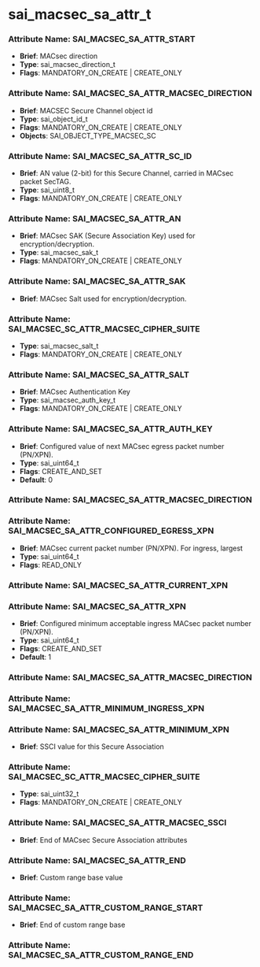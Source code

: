 # **sai_macsec_sa_attr_t**
### Attribute Name: **SAI_MACSEC_SA_ATTR_START**
- **Brief**: MACsec direction
- **Type**: sai_macsec_direction_t
- **Flags**: MANDATORY_ON_CREATE | CREATE_ONLY

### Attribute Name: **SAI_MACSEC_SA_ATTR_MACSEC_DIRECTION**
- **Brief**: MACSEC Secure Channel object id
- **Type**: sai_object_id_t
- **Flags**: MANDATORY_ON_CREATE | CREATE_ONLY
- **Objects**: SAI_OBJECT_TYPE_MACSEC_SC

### Attribute Name: **SAI_MACSEC_SA_ATTR_SC_ID**
- **Brief**: AN value (2-bit) for this Secure Channel, carried in MACsec packet SecTAG.
- **Type**: sai_uint8_t
- **Flags**: MANDATORY_ON_CREATE | CREATE_ONLY

### Attribute Name: **SAI_MACSEC_SA_ATTR_AN**
- **Brief**: MACsec SAK (Secure Association Key) used for encryption/decryption.
- **Type**: sai_macsec_sak_t
- **Flags**: MANDATORY_ON_CREATE | CREATE_ONLY

### Attribute Name: **SAI_MACSEC_SA_ATTR_SAK**
- **Brief**: MACsec Salt used for encryption/decryption.

### Attribute Name: **SAI_MACSEC_SC_ATTR_MACSEC_CIPHER_SUITE**
- **Type**: sai_macsec_salt_t
- **Flags**: MANDATORY_ON_CREATE | CREATE_ONLY

### Attribute Name: **SAI_MACSEC_SA_ATTR_SALT**
- **Brief**: MACsec Authentication Key
- **Type**: sai_macsec_auth_key_t
- **Flags**: MANDATORY_ON_CREATE | CREATE_ONLY

### Attribute Name: **SAI_MACSEC_SA_ATTR_AUTH_KEY**
- **Brief**: Configured value of next MACsec egress packet number (PN/XPN).
- **Type**: sai_uint64_t
- **Flags**: CREATE_AND_SET
- **Default**: 0

### Attribute Name: **SAI_MACSEC_SA_ATTR_MACSEC_DIRECTION**

### Attribute Name: **SAI_MACSEC_SA_ATTR_CONFIGURED_EGRESS_XPN**
- **Brief**: MACsec current packet number (PN/XPN). For ingress, largest
- **Type**: sai_uint64_t
- **Flags**: READ_ONLY

### Attribute Name: **SAI_MACSEC_SA_ATTR_CURRENT_XPN**

### Attribute Name: **SAI_MACSEC_SA_ATTR_XPN**
- **Brief**: Configured minimum acceptable ingress MACsec packet number (PN/XPN).
- **Type**: sai_uint64_t
- **Flags**: CREATE_AND_SET
- **Default**: 1

### Attribute Name: **SAI_MACSEC_SA_ATTR_MACSEC_DIRECTION**

### Attribute Name: **SAI_MACSEC_SA_ATTR_MINIMUM_INGRESS_XPN**

### Attribute Name: **SAI_MACSEC_SA_ATTR_MINIMUM_XPN**
- **Brief**: SSCI value for this Secure Association

### Attribute Name: **SAI_MACSEC_SC_ATTR_MACSEC_CIPHER_SUITE**
- **Type**: sai_uint32_t
- **Flags**: MANDATORY_ON_CREATE | CREATE_ONLY

### Attribute Name: **SAI_MACSEC_SA_ATTR_MACSEC_SSCI**
- **Brief**: End of MACsec Secure Association attributes

### Attribute Name: **SAI_MACSEC_SA_ATTR_END**
- **Brief**: Custom range base value

### Attribute Name: **SAI_MACSEC_SA_ATTR_CUSTOM_RANGE_START**
- **Brief**: End of custom range base

### Attribute Name: **SAI_MACSEC_SA_ATTR_CUSTOM_RANGE_END**



